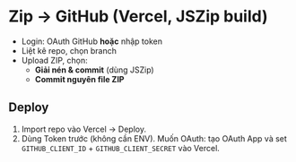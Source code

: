 # Zip → GitHub (Vercel, JSZip build)

- Login: OAuth GitHub **hoặc** nhập token
- Liệt kê repo, chọn branch
- Upload ZIP, chọn:
  - **Giải nén & commit** (dùng JSZip)
  - **Commit nguyên file ZIP**

## Deploy
1. Import repo vào Vercel → Deploy.
2. Dùng Token trước (không cần ENV). Muốn OAuth: tạo OAuth App và set `GITHUB_CLIENT_ID` + `GITHUB_CLIENT_SECRET` vào Vercel.
